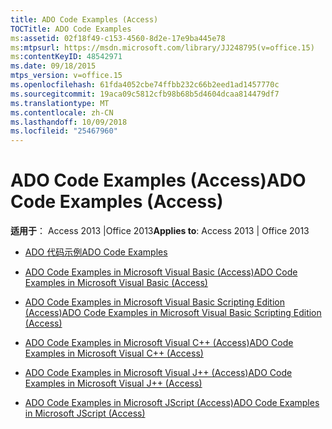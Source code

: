 ```yaml
---
title: ADO Code Examples (Access)
TOCTitle: ADO Code Examples
ms:assetid: 02f18f49-c153-4560-8d2e-17e9ba445e78
ms:mtpsurl: https://msdn.microsoft.com/library/JJ248795(v=office.15)
ms:contentKeyID: 48542971
ms.date: 09/18/2015
mtps_version: v=office.15
ms.openlocfilehash: 61fda4052cbe74ffbb232c66b2eed1ad1457770c
ms.sourcegitcommit: 19aca09c5812cfb98b68b5d4604dcaa814479df7
ms.translationtype: MT
ms.contentlocale: zh-CN
ms.lasthandoff: 10/09/2018
ms.locfileid: "25467960"
---
```

# <a name="ado-code-examples-access"></a><span data-ttu-id="6a4c8-102">ADO Code Examples (Access)</span><span class="sxs-lookup"><span data-stu-id="6a4c8-102">ADO Code Examples (Access)</span></span>

<span data-ttu-id="6a4c8-103">**适用于**： Access 2013 |Office 2013</span><span class="sxs-lookup"><span data-stu-id="6a4c8-103">**Applies to**: Access 2013 | Office 2013</span></span>

  - [<span data-ttu-id="6a4c8-104">ADO 代码示例</span><span class="sxs-lookup"><span data-stu-id="6a4c8-104">ADO Code Examples</span></span>](ado-code-examples.md)

  - [<span data-ttu-id="6a4c8-105">ADO Code Examples in Microsoft Visual Basic (Access)</span><span class="sxs-lookup"><span data-stu-id="6a4c8-105">ADO Code Examples in Microsoft Visual Basic (Access)</span></span>](ado-code-examples-in-microsoft-visual-basic-access.md)

  - [<span data-ttu-id="6a4c8-106">ADO Code Examples in Microsoft Visual Basic Scripting Edition (Access)</span><span class="sxs-lookup"><span data-stu-id="6a4c8-106">ADO Code Examples in Microsoft Visual Basic Scripting Edition (Access)</span></span>](ado-code-examples-in-microsoft-visual-basic-scripting-edition-access.md)

  - [<span data-ttu-id="6a4c8-107">ADO Code Examples in Microsoft Visual C++ (Access)</span><span class="sxs-lookup"><span data-stu-id="6a4c8-107">ADO Code Examples in Microsoft Visual C++ (Access)</span></span>](ado-code-examples-in-microsoft-visual-c-access.md)

  - [<span data-ttu-id="6a4c8-108">ADO Code Examples in Microsoft Visual J++ (Access)</span><span class="sxs-lookup"><span data-stu-id="6a4c8-108">ADO Code Examples in Microsoft Visual J++ (Access)</span></span>](ado-code-examples-in-microsoft-visual-j-access.md)

  - [<span data-ttu-id="6a4c8-109">ADO Code Examples in Microsoft JScript (Access)</span><span class="sxs-lookup"><span data-stu-id="6a4c8-109">ADO Code Examples in Microsoft JScript (Access)</span></span>](ado-code-examples-in-microsoft-jscript-access.md)


